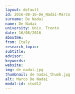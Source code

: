 ```yaml
---
layout: default 
id: 2016-08-16-De_Nadai-Marco
surname: De Nadai
name: De Nadai
university: Univ. Trento
date: 16/08/2016
aboutme: 
from: Italy
research_topic: 
subtitle: 
advisor: 
keywords: 
website: 
img: de nadai.jpg
thumbnail: de nadai_thumb.jpg
alt: Marco De Nadai
modal-id: stud12
---
```

